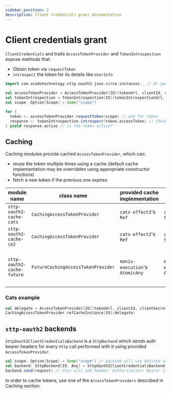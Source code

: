 ```yaml
---
sidebar_position: 2
description: Client credentials grant documentation
---
```


# Client credentials grant

`ClientCredentials` and traits `AccessTokenProvider` and `TokenIntrospection` expose methods that:
- Obtain token via `requestToken`
- `introspect` the token for its details like `UserInfo`

```scala
import com.ocadotechnology.sttp.oauth2.json.circe.instances._ // Or your favorite JSON implementation

val accessTokenProvider = AccessTokenProvider[IO](tokenUrl, clientId, clientSecret)(backend)
val tokenIntrospection = TokenIntrospection[IO](tokenIntrospectionUrl, clientId, clientSecret)(backend)
val scope: Option[Scope] = Some("scope")

for {
  token <- accessTokenProvider.requestToken(scope) // ask for token
  response <- tokenIntrospection.introspect(token.accessToken) // check if token is valid
} yield response.active // is the token active?
```


## Caching

Caching modules provide cached `AccessTokenProvider`, which can:
  - reuse the token multiple times using a cache (default cache implementation may be overridden using appropriate constructor functions)
  - fetch a new token if the previous one expires


| module name                | class name                         | provided cache implementation   | semaphore                            | notes                                           |
|----------------------------|------------------------------------|---------------------------------|--------------------------------------|-------------------------------------------------|
| `sttp-oauth2-cache-cats`   | `CachingAccessTokenProvider`       | `cats-effect3`'s `Ref`          | `cats-effect2`'s `Semaphore`         |                                                 |
| `sttp-oauth2-cache-ce2`    | `CachingAccessTokenProvider`       | `cats-effect2`'s `Ref`          | `cats-effect2`'s `Semaphore`         |                                                 |
| `sttp-oauth2-cache-future` | `FutureCachingAccessTokenProvider` | `monix-execution`'s `AtomicAny` | `monix-execution`'s `AsyncSemaphore` | It only uses submodule of whole `monix` project |

### Cats example

```scala
val delegate = AccessTokenProvider[IO](tokenUrl, clientId, clientSecret)(backend)
CachingAccessTokenProvider.refCacheInstance[IO](delegate)
```

## `sttp-oauth2` backends

`SttpOauth2ClientCredentialsBackend` is a `SttpBackend` which sends auth bearer headers for every `http` call performed with it using provided `AccessTokenProvider`.


```scala
val scope: Option[Scope] = Some("scope") // backend will use defined scope for all requests
val backend: SttpBackend[IO, Any] = SttpOauth2ClientCredentialsBackend[IO, Any](tokenUrl, clientId, clientSecret)(scope)(delegateBackend)
backend.send(request) // this will add header: Authorization: Bearer {token}

```

In order to cache tokens, use one of the `AccessTokenProviders` described in Caching section.